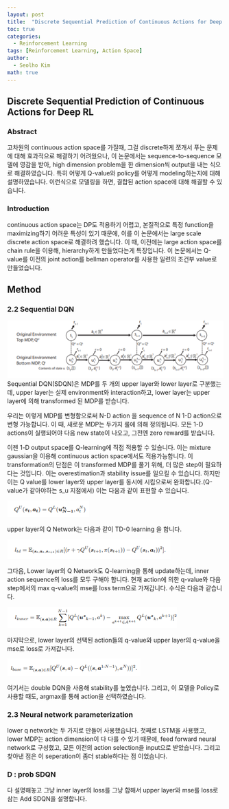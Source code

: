 ```yaml
---
layout: post
title:  "Discrete Sequential Prediction of Continuous Actions for Deep RL 리뷰 및 설명"
toc: true
categories: 
  - Reinforcement Learning 
tags: [Reinforcement Learning, Action Space]
author:
  - Seolho Kim
math: true
---
```

## Discrete Sequential Prediction of Continuous Actions for Deep RL

### Abstract

고차원의 continuous action space를 가질때, 그걸 discrete하게 쪼개서 푸는 문제에 대해 효과적으로 해결하기 어려웠으나, 이 논문에서는 sequence-to-sequence 모델에 영감을 받아, high dimension problem을 한 dimension씩 output을 내는 식으로 해결하였습니다.
 특히 어떻게 Q-value와 policy를 어떻게 modeling하는지에 대해 설명하였습니다. 이런식으로 모델링을 하면, 결합된 action space에 대해 해결할 수 있습니다. 

### Introduction

continuous action space는 DP도 적용하기 어렵고, 본질적으로 특정 function을 maximizing하기 어려운 특성이 있기 때문에, 이를 이 논문에서는 large scale discrete action space로 해결하려 했습니다. 이 때, 이전에는 large action space를 chain rule을 이용해, hierarchy하게 만들었다는게 특징입니다.
이 논문에서는 Q-value를 이전의 joint action를  bellman operator를 사용한 일련의 조건부 value로 만들었습니다. 

## Method

### 2.2 Sequential DQN
![sequential_dqn](/assets/img/sequential_dqn_1.PNG)
Sequential DQN(SDQN)은 MDP를 두 개의 upper layer와 lower layer로 구분했는데, upper layer는 실제 environment와 interaction하고, lower layer는 upper layer에 의해 transformed 된 MDP를 받습니다.

우리는 이렇게 MDP를 변형함으로써 N-D action 을 sequence of N 1-D action으로 변형 가능합니다. 이 때, 새로운 MDP는 두가지 룰에 의해 정의됩니다. 모든 1-D actions이 실행되어야 다음 new state이 나오고, 그전엔 zero reward를 받습니다.

이젠 1-D output space를 Q-learning에 직접 적용할 수 있습니다.  이는 mixture gaussian을 이용해 continuous action space에서도 적용가능합니다.
이 transformation의 단점은 이 transformed MDP를 풀기 위해, 더 많은 step이 필요하다는 것입니다. 이는 overestimation과 stability issue를 일으킬 수 있습니다. 하지만 이는 Q value를 lower layer와 upper layer를 동시에 시킴으로써 완화합니다.(Q-value가 같아야하는 s_u 지점에서) 이는 다음과 같이 표현할 수 있습니다.

![sequential_dqn](/assets/img/sequential_dqn_2.PNG)

upper layer의 Q Network는 다음과 같이 TD-0 learning 을 합니다.

![sequential_dqn](/assets/img/sequential_dqn_3.PNG)

그다음, Lower layer의 Q Network도 Q-learning을 통해 update하는데, inner action sequence의 loss를 모두 구해야 합니다. 현재 action에 의한 q-value와 다음 step에서의 max q-value의 mse를 loss term으로 가져갑니다. 수식은 다음과 같습니다.

![sequential_dqn](/assets/img/sequential_dqn_4.PNG)

마지막으로, lower layer의 선택된 action들의 q-value와 upper layer의 q-value을 mse로 loss로 가져갑니다.

![sequential_dqn](/assets/img/sequential_dqn_5.PNG)

여기서는 double DQN을 사용해 stability를 높였습니다.
그리고, 이 모델을 Policy로 사용할 때도, argmax를 통해 action을 선택하였습니다.

### 2.3 Neural network parameterization

lower q network는 두 가지로 만들어 사용했습니다. 첫째로 LSTM을 사용했고, lower MDP는 action dimension이 다 다를 수 있기 때문에, feed forward neural network로 구성했고, 모든 이전의 action selection을 input으로 받았습니다. 그리고 찾아낸 점은 이 seperation이 좀더 stable하다는 점 이었습니다. 

### D : prob SDQN

다 설명해놓고 그냥 inner layer의 loss를 그냥 합해서 upper layer와 mse를 loss로 삼는 Add SDQN을 설명합니다.


